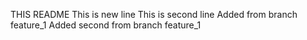 THIS README
This is new line
This is second line
Added from branch feature_1
Added second from branch feature_1
